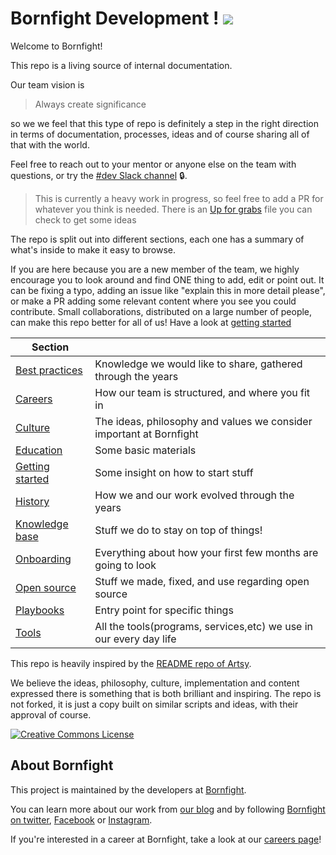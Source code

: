 # Bornfight Development ! [<img src="https://api.travis-ci.org/bornfight/README.svg?branch=master">](https://travis-ci.org/bornfight/README/)

Welcome to Bornfight!

This repo is a living source of internal documentation.

Our team vision is

> Always create significance

so we we feel that this type of repo is definitely a step in the right direction in terms of documentation,
processes, ideas and of course sharing all of that with the world.

Feel free to reach out to your mentor or anyone else on the team with questions, or try the
[#dev Slack channel](https://bornfight.slack.com/messages/general-development) 🔒.

> This is currently a heavy work in progress, so feel free to add a PR for whatever you think is needed. There is
> an [Up for grabs](topics-up-for-grabs.md) file you can check to get some ideas

The repo is split out into different sections, each one has a summary of what's inside to make it easy to browse.

If you are here because you are a new member of the team, we highly encourage you to look around and find ONE thing
to add, edit or point out. It can be fixing a typo, adding an issue like "explain this in more detail please", or
make a PR adding some relevant content where you see you could contribute. Small collaborations, distributed on a
large number of people, can make this repo better for all of us! Have a look at
[getting started](getting-started/first-notes.md)

<!-- prettier-ignore-start -->
<!-- start_toc -->
| Section |  |
|---|---|
| [Best practices](/best-practises#readme) | Knowledge we would like to share, gathered through the years |
| [Careers](/careers#readme) | How our team is structured, and where you fit in |
| [Culture](/culture#readme) | The ideas, philosophy and values we consider important at Bornfight |
| [Education](/education#readme) | Some basic materials  |
| [Getting started](/getting-started#readme) | Some insight on how to start stuff |
| [History](/history#readme) | How we and our work evolved through the years |
| [Knowledge base](/knowledge-base#readme) | Stuff we do to stay on top of things! |
| [Onboarding](/onboarding#readme) | Everything about how your first few months are going to look |
| [Open source](/open-source#readme) | Stuff we made, fixed, and use regarding open source |
| [Playbooks](/playbooks#readme) | Entry point for specific things |
| [Tools](/tools#readme) | All the tools(programs, services,etc) we use in our every day life |
<!-- end_toc -->
<!-- prettier-ignore-end -->

This repo is heavily inspired by the [README repo of Artsy](https://github.com/artsy/README).

We believe the ideas, philosophy, culture, implementation and content expressed there is something that is both
brilliant and inspiring. The repo is not forked, it is just a copy built on similar scripts and ideas, with their
approval of course.

<a rel="license" href="https://creativecommons.org/licenses/by/4.0/"><img alt="Creative Commons License" style="border-width:0" src="https://i.creativecommons.org/l/by/4.0/88x31.png" /></a>

## About Bornfight

This project is maintained by the developers at [Bornfight][footer_website].

You can learn more about our work from [our blog][footer_blog] and by following [Bornfight on
twitter][footer_twitter], [Facebook][footer_facebook] or [Instagram][footer_instagram].

If you're interested in a career at Bornfight, take a look at our [careers page][footer_jobs]!

[footer_website]: https://www.bornfight.com/?utm_source=readmerepo&utm_medium=github&utm_campaign=readmerepo
[footer_facebook]: http://facebook.com/bornfight.company
[footer_instagram]: https://www.instagram.com/bornfight/
[footer_twitter]: https://twitter.com/Bornfight_
[footer_blog]: https://www.bornfight.com/blog/?utm_source=readmerepo&utm_medium=github&utm_campaign=readmerepo
[footer_jobs]: https://www.bornfight.com/careers/?utm_source=readmerepo&utm_medium=github&utm_campaign=readmerepo
